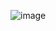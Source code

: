 ![image](https://github.com/satyam-02/stripe-ecommerce/assets/91192090/e2d3bc61-3895-4d19-b7c2-83c52302e438)
